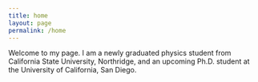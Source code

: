 ```yaml
---
title: home
layout: page
permalink: /home
---
```



Welcome to my page. I am a newly graduated physics student from California State University, Northridge, and an upcoming Ph.D. student at the University of California, San Diego.
